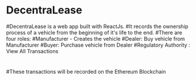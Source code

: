 # DecentraLease
#DecentraLease is a web app built with ReactJs. 
#It records the ownership process of a vehicle from the beginning of it's life to the end. 
#There are four roles: 
#Manufacturer - Creates the vehicle
#Dealer: Buy vehicle from Manufacturer
#Buyer: Purchase vehicle from Dealer 
#Regulatory Authority : View All Transactions
#
#These transactions will be recorded on the Ethereum Blockchain
